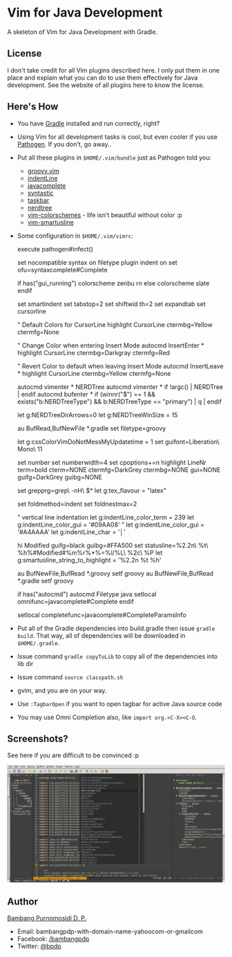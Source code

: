 Vim for Java Development
========================

A skeleton of Vim for Java Development with Gradle.

License
-------

I don't take credit for all Vim plugins described here. I only put them in one place and explain what you can do to use them effectively for Java development. See the website of all plugins here to know the license.

Here's How
----------

* You have [Gradle](http://gradle.org) installed and run correctly, right?
* Using Vim for all development tasks is cool, but even cooler if you use [Pathogen](https://github.com/tpope/vim-pathogen). If you don't, go away..
* Put all these plugins in `$HOME/.vim/bundle` just as Pathogen told you:

    * [groovy.vim](https://github.com/vim-scripts/groovy.vim)
    * [indentLine](https://github.com/Yggdroot/indentLine)
    * [javacomplete](ttps://github.com/adragomir/javacomplete) 
    * [syntastic](https://github.com/scrooloose/syntastic)
    * [taskbar](https://github.com/majutsushi/tagbar)
    * [nerdtree](https://github.com/scrooloose/nerdtree)
    * [vim-colorschemes](https://github.com/flazz/vim-colorschemes) - life isn't beautiful without color :p
    * [vim-smartusline](https://github.com/molok/vim-smartusline)

* Some configuration in `$HOME/.vim/vimrc`:

    execute pathogen#infect()
    
    set nocompatible
    syntax on
    filetype plugin indent on
    set ofu=syntaxcomplete#Complete
    
    if has("gui_running")
      colorscheme zenbu     rn
    else
      colorscheme slate
    endif
    
    set smartindent
    set tabstop=2
    set shiftwid  th=2
    set expandtab
    set cursorline
    
    " Default Colors for CursorLine
    highlight  CursorLine ctermbg=Yellow ctermfg=None
    
    " Change Color when entering Insert Mode
    autocmd InsertEnter * highlight  CursorLine ctermbg=Darkgray ctermfg=Red
    
    " Revert Color to default when leaving Insert Mode
    autocmd InsertLeave * highlight  CursorLine ctermbg=Yellow ctermfg=None
    
    autocmd vimenter * NERDTree
    autocmd vimenter * if !argc() | NERDTree | endif
    autocmd bufenter * if (winnr("$") == 1 && exists("b:NERDTreeType") && b:NERDTreeType == "primary") | q | endif
    
    let g:NERDTreeDirArrows=0
    let g:NERDTreeWinSize = 15
    
    au BufRead,BufNewFile *.gradle set filetype=groovy
    
    let g:cssColorVimDoNotMessMyUpdatetime = 1
    set guifont=Liberation\ Mono\ 11
    
    set number
    set numberwidth=4
    set cpoptions+=n
    highlight LineNr term=bold cterm=NONE ctermfg=DarkGrey ctermbg=NONE gui=NONE guifg=DarkGrey guibg=NONE
    
    
    set grepprg=grep\ -nH\ $*
    let g:tex_flavour = "latex"
    
    set foldmethod=indent
    set foldnestmax=2
    
    " vertical line indentation
    let g:indentLine_color_term = 239
    let g:indentLine_color_gui = '#09AA08'
    " let g:indentLine_color_gui = '#A4AAAA'
    let g:indentLine_char = '│'
    
    hi Modified guifg=black guibg=#FFA500
    set statusline=%2.2n\ %t\ %h%#Modified#%m%r%*%=%l/%L\ %2c\ %P
    let g:smartusline_string_to_highlight = '%2.2n %t %h'
    
    au BufNewFile,BufRead *.groovy  setf groovy 
    au BufNewFile,BufRead *.gradle  setf groovy 
    
    if has("autocmd") 
      autocmd Filetype java setlocal omnifunc=javacomplete#Complete 
    endif 
    
    setlocal completefunc=javacomplete#CompleteParamsInfo 

* Put all of the Gradle dependencies into build.gradle then issue `gradle build`. That way, all of dependencies will be downloaded in `$HOME/.gradle`.
* Issue command `gradle copyToLib` to copy all of the dependencies into lib dir
* Issue command `source classpath.sh`
* gvim, and you are on your way.
* Use `:TagbarOpen` if you want to open tagbar for active Java source code 
* You may use Omni Completion also, like `import org.<C-X><C-O`.

Screenshots?
------------

See here if you are difficult to be convinced :p

![ScreenshotVimJavaPng](screenshot-vimjava.jpg)

Author
------
[Bambang Purnomosidi D. P.](http://bpdp.name)
* Email: bambangpdp-with-domain-name-yahoocom-or-gmailcom
* Facebook: [/bambangpdp](http://www.facebook.com/bambangpdp)
* Twitter: [@bpdp](http://twitter.com/bpdp)
